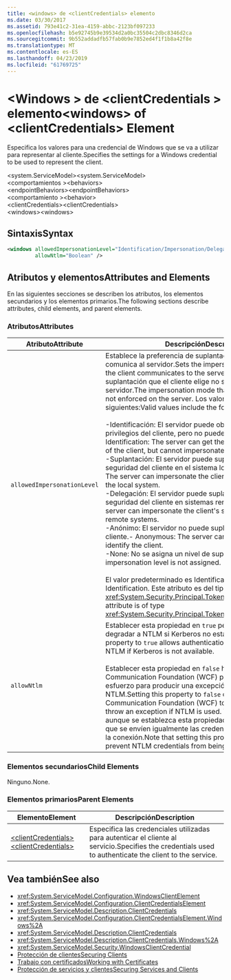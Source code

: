 ```yaml
---
title: <windows> de <clientCredentials> elemento
ms.date: 03/30/2017
ms.assetid: 793e41c2-31ea-4159-abbc-2123bf097233
ms.openlocfilehash: b5e92745b9e39534d2a0bc35504c2dbc8346d2ca
ms.sourcegitcommit: 9b552addadfb57fab0b9e7852ed4f1f1b8a42f8e
ms.translationtype: MT
ms.contentlocale: es-ES
ms.lasthandoff: 04/23/2019
ms.locfileid: "61769725"
---
```

# <a name="windows-of-clientcredentials-element"></a><span data-ttu-id="53626-102">\<Windows > de \<clientCredentials > elemento</span><span class="sxs-lookup"><span data-stu-id="53626-102">\<windows> of \<clientCredentials> Element</span></span>
<span data-ttu-id="53626-103">Especifica los valores para una credencial de Windows que se va a utilizar para representar al cliente.</span><span class="sxs-lookup"><span data-stu-id="53626-103">Specifies the settings for a Windows credential to be used to represent the client.</span></span>  
  
 <span data-ttu-id="53626-104">\<system.ServiceModel></span><span class="sxs-lookup"><span data-stu-id="53626-104">\<system.ServiceModel></span></span>  
<span data-ttu-id="53626-105">\<comportamientos ></span><span class="sxs-lookup"><span data-stu-id="53626-105">\<behaviors></span></span>  
<span data-ttu-id="53626-106">\<endpointBehaviors></span><span class="sxs-lookup"><span data-stu-id="53626-106">\<endpointBehaviors></span></span>  
<span data-ttu-id="53626-107">\<comportamiento ></span><span class="sxs-lookup"><span data-stu-id="53626-107">\<behavior></span></span>  
<span data-ttu-id="53626-108">\<clientCredentials></span><span class="sxs-lookup"><span data-stu-id="53626-108">\<clientCredentials></span></span>  
<span data-ttu-id="53626-109">\<windows></span><span class="sxs-lookup"><span data-stu-id="53626-109">\<windows></span></span>  
  
## <a name="syntax"></a><span data-ttu-id="53626-110">Sintaxis</span><span class="sxs-lookup"><span data-stu-id="53626-110">Syntax</span></span>  
  
```xml  
<windows allowedImpersonationLevel="Identification/Impersonation/Delegation/Anonymous/None"
         allowNtlm="Boolean" />
```  
  
## <a name="attributes-and-elements"></a><span data-ttu-id="53626-111">Atributos y elementos</span><span class="sxs-lookup"><span data-stu-id="53626-111">Attributes and Elements</span></span>  
 <span data-ttu-id="53626-112">En las siguientes secciones se describen los atributos, los elementos secundarios y los elementos primarios.</span><span class="sxs-lookup"><span data-stu-id="53626-112">The following sections describe attributes, child elements, and parent elements.</span></span>  
  
### <a name="attributes"></a><span data-ttu-id="53626-113">Atributos</span><span class="sxs-lookup"><span data-stu-id="53626-113">Attributes</span></span>  
  
|<span data-ttu-id="53626-114">Atributo</span><span class="sxs-lookup"><span data-stu-id="53626-114">Attribute</span></span>|<span data-ttu-id="53626-115">Descripción</span><span class="sxs-lookup"><span data-stu-id="53626-115">Description</span></span>|  
|---------------|-----------------|  
|`allowedImpersonationLevel`|<span data-ttu-id="53626-116">Establece la preferencia de suplantación que el cliente comunica al servidor.</span><span class="sxs-lookup"><span data-stu-id="53626-116">Sets the impersonation preference that the client communicates to the server.</span></span> <span data-ttu-id="53626-117">El modo de suplantación que el cliente elige no se exige en el servidor.</span><span class="sxs-lookup"><span data-stu-id="53626-117">The impersonation mode that the client selects is not enforced on the server.</span></span> <span data-ttu-id="53626-118">Los valores válidos son los siguientes:</span><span class="sxs-lookup"><span data-stu-id="53626-118">Valid values include the following:</span></span><br /><br /> <span data-ttu-id="53626-119">-Identificación: El servidor puede obtener la identidad y los privilegios del cliente, pero no puede suplantar al cliente.</span><span class="sxs-lookup"><span data-stu-id="53626-119">-   Identification: The server can get the identity and privileges of the client, but cannot impersonate the client.</span></span><br /><span data-ttu-id="53626-120">-Suplantación: El servidor puede suplantar el contexto de seguridad del cliente en el sistema local.</span><span class="sxs-lookup"><span data-stu-id="53626-120">-   Impersonation: The server can impersonate the client's security context on the local system.</span></span><br /><span data-ttu-id="53626-121">-Delegación: El servidor puede suplantar el contexto de seguridad del cliente en sistemas remotos.</span><span class="sxs-lookup"><span data-stu-id="53626-121">-   Delegation: The server can impersonate the client's security context on remote systems.</span></span><br /><span data-ttu-id="53626-122">-Anónimo: El servidor no puede suplantar o identificar al cliente.</span><span class="sxs-lookup"><span data-stu-id="53626-122">-   Anonymous: The server cannot impersonate or identify the client.</span></span><br /><span data-ttu-id="53626-123">-None: No se asigna un nivel de suplantación.</span><span class="sxs-lookup"><span data-stu-id="53626-123">-   None: An impersonation level is not assigned.</span></span><br /><br /> <span data-ttu-id="53626-124">El valor predeterminado es Identification.</span><span class="sxs-lookup"><span data-stu-id="53626-124">The default is Identification.</span></span> <span data-ttu-id="53626-125">Este atributo es del tipo <xref:System.Security.Principal.TokenImpersonationLevel>.</span><span class="sxs-lookup"><span data-stu-id="53626-125">This attribute is of type <xref:System.Security.Principal.TokenImpersonationLevel>.</span></span>|  
|`allowNtlm`|<span data-ttu-id="53626-126">Establecer esta propiedad en `true` permite a la autenticación degradar a NTLM si Kerberos no está disponible.</span><span class="sxs-lookup"><span data-stu-id="53626-126">Setting this property to `true` allows authentication to downgrade to NTLM if Kerberos is not available.</span></span><br /><br /> <span data-ttu-id="53626-127">Establecer esta propiedad en `false` hace que Windows Communication Foundation (WCF) para realizar un mayor esfuerzo para producir una excepción si se utiliza NTLM.</span><span class="sxs-lookup"><span data-stu-id="53626-127">Setting this property to `false` causes Windows Communication Foundation (WCF) to make a best-effort to throw an exception if NTLM is used.</span></span> <span data-ttu-id="53626-128">Tenga en cuenta que, aunque se establezca esta propiedad en `false`, es posible que se envíen igualmente las credenciales NTLM a través de la conexión.</span><span class="sxs-lookup"><span data-stu-id="53626-128">Note that setting this property to `false` may not prevent NTLM credentials from being sent over the wire.</span></span>|  
  
### <a name="child-elements"></a><span data-ttu-id="53626-129">Elementos secundarios</span><span class="sxs-lookup"><span data-stu-id="53626-129">Child Elements</span></span>  
 <span data-ttu-id="53626-130">Ninguno.</span><span class="sxs-lookup"><span data-stu-id="53626-130">None.</span></span>  
  
### <a name="parent-elements"></a><span data-ttu-id="53626-131">Elementos primarios</span><span class="sxs-lookup"><span data-stu-id="53626-131">Parent Elements</span></span>  
  
|<span data-ttu-id="53626-132">Elemento</span><span class="sxs-lookup"><span data-stu-id="53626-132">Element</span></span>|<span data-ttu-id="53626-133">Descripción</span><span class="sxs-lookup"><span data-stu-id="53626-133">Description</span></span>|  
|-------------|-----------------|  
|[<span data-ttu-id="53626-134">\<clientCredentials></span><span class="sxs-lookup"><span data-stu-id="53626-134">\<clientCredentials></span></span>](../../../../../docs/framework/configure-apps/file-schema/wcf/clientcredentials.md)|<span data-ttu-id="53626-135">Especifica las credenciales utilizadas para autenticar el cliente al servicio.</span><span class="sxs-lookup"><span data-stu-id="53626-135">Specifies the credentials used to authenticate the client to the service.</span></span>|  
  
## <a name="see-also"></a><span data-ttu-id="53626-136">Vea también</span><span class="sxs-lookup"><span data-stu-id="53626-136">See also</span></span>

- <xref:System.ServiceModel.Configuration.WindowsClientElement>
- <xref:System.ServiceModel.Configuration.ClientCredentialsElement>
- <xref:System.ServiceModel.Description.ClientCredentials>
- <xref:System.ServiceModel.Configuration.ClientCredentialsElement.Windows%2A>
- <xref:System.ServiceModel.Description.ClientCredentials>
- <xref:System.ServiceModel.Description.ClientCredentials.Windows%2A>
- <xref:System.ServiceModel.Security.WindowsClientCredential>
- [<span data-ttu-id="53626-137">Protección de clientes</span><span class="sxs-lookup"><span data-stu-id="53626-137">Securing Clients</span></span>](../../../../../docs/framework/wcf/securing-clients.md)
- [<span data-ttu-id="53626-138">Trabajo con certificados</span><span class="sxs-lookup"><span data-stu-id="53626-138">Working with Certificates</span></span>](../../../../../docs/framework/wcf/feature-details/working-with-certificates.md)
- [<span data-ttu-id="53626-139">Protección de servicios y clientes</span><span class="sxs-lookup"><span data-stu-id="53626-139">Securing Services and Clients</span></span>](../../../../../docs/framework/wcf/feature-details/securing-services-and-clients.md)

